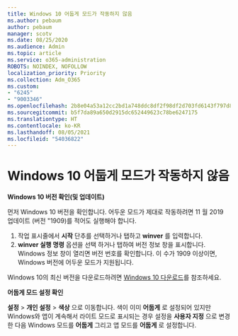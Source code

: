 ```yaml
---
title: Windows 10 어둡게 모드가 작동하지 않음
ms.author: pebaum
author: pebaum
manager: scotv
ms.date: 08/25/2020
ms.audience: Admin
ms.topic: article
ms.service: o365-administration
ROBOTS: NOINDEX, NOFOLLOW
localization_priority: Priority
ms.collection: Adm_O365
ms.custom:
- "6245"
- "9003346"
ms.openlocfilehash: 2b8e04a53a12cc2bd1a748ddc8df2f98df2d703fd6143f797d816e602005d13b
ms.sourcegitcommit: b5f7da89a650d2915dc652449623c78be6247175
ms.translationtype: HT
ms.contentlocale: ko-KR
ms.lasthandoff: 08/05/2021
ms.locfileid: "54036822"
---
```

# <a name="windows-10-dark-mode-does-not-work"></a>Windows 10 어둡게 모드가 작동하지 않음

**Windows 10 버전 확인(및 업데이트)**

먼저 Windows 10 버전을 확인합니다. 어두운 모드가 제대로 작동하려면 11 월 2019 업데이트 (버전 "1909)를 적어도 실행해야 합니다.  

1. 작업 표시줄에서 **시작** 단추를 선택하거나 탭하고 **winver** 를 입력합니다. 
2. **winver 실행 명령** 옵션을 선택 하거나 탭하여 버전 정보 창을 표시합니다.
    Windows 정보 창이 열리면 버전 번호를 확인합니다. 이 수가 1909 이상이면, Windows 버전에 어두운 모드가 지원됩니다.

Windows 10의 최신 버전을 다운로드하려면 [Windows 10 다운로드](https://www.microsoft.com/software-download/windows10)를 참조하세요.

**어둡게 모드 설정 확인**

**설정** > **개인 설정** > **색상** 으로 이동합니다. 색이 이미 **어둡게** 로 설정되어 있지만 Windows와 앱이 계속해서 라이트 모드로 표시되는 경우 설정을 **사용자 지정** 으로 변경한 다음 Windows 모드를 **어둡게** 그리고 앱 모드를 **어둡게** 로 설정합니다.